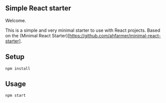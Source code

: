 Simple React starter
---

Welcome.

This is a simple and very minimal starter to use with React projects. Based on the (Minimal React Starter)[https://github.com/ahfarmer/minimal-react-starter].


Setup
---

```
npm install
```

Usage
---

```
npm start
```
